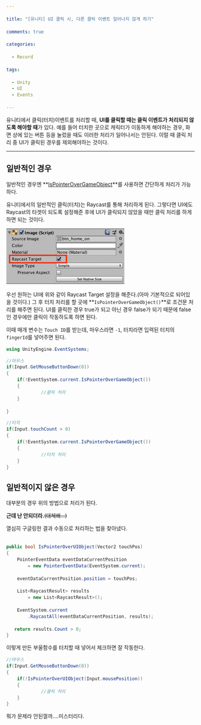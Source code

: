 ```yaml
---

title: "[유니티] UI 클릭 시, 다른 클릭 이벤트 일어나지 않게 하기"

comments: true

categories:

  - Record

tags:

  - Unity
  - UI
  - Events

---
```




유니티에서 클릭(터치)이벤트를 처리할 때, **UI를 클릭할 때는 클릭 이벤트가 처리되지 않도록 해야할 때**가 있다. 예를 들어 터치한 곳으로 캐릭터가 이동하게 해야하는 경우, 화면 상에 있는 버튼 등을 눌렀을 때도 이러한 처리가 일어나서는 안된다. 이럴 때 클릭 처리 중 UI가 클릭된 경우를 제외해야하는 것이다.

---


## 일반적인 경우

일반적인 경우엔 **[IsPointerOverGameObject](https://docs.unity3d.com/ScriptReference/EventSystems.EventSystem.IsPointerOverGameObject.html)**를 사용하면 간단하게 처리가 가능하다.


유니티에서의 일반적인 클릭(터치)는 Raycast를 통해 처리하게 된다. 그렇다면 UI에도 Raycast의 타겟이 되도록 설정해준 후에 UI가 클릭되지 않았을 때만 클릭 처리를 하게 하면 되는 것이다.


![Raycast 타겟 설정](/assets/images/posts/2018-07-18-block-event-when-ui-click/01.png)


우선 원하는 UI에 위와 같이 Raycast Target 설정을 해준다.(아마 기본적으로 되어있을 것이다.) 그 후 터치 처리를 할 곳에 **`IsPointerOverGameObject()`**로 조건문 처리를 해주면 된다. UI를 클릭한 경우 true가 되고 아닌 경우 false가 되기 때문에 false인 경우에만 클릭이 작동하도록 하면 된다.

이때 매개 변수는 `Touch ID`를 받는데, 마우스라면 `-1`, 터치라면 입력된 터치의 `fingerId`를 넣어주면 된다.


```cs
using UnityEngine.EventSystems; 
```
```cs
//마우스 
if(Input.GetMouseButtonDown(0)) 
{
	if(!EventSystem.current.IsPointerOverGameObject())
	{  
	         //클릭 처리
	}
	
}
```
```cs
//터치
if(Input.touchCount > 0)
{
	if(!EventSystem.current.IsPointerOverGameObject())
	{  
	         //터치 처리
	}
}

```

## 일반적이지 않은 경우

대부분의 경우 위의 방법으로 처리가 된다.

**근데 난 안되더라.**~~(대체왜...)~~

열심히 구글링한 결과 수동으로 처리하는 법을 찾아냈다.

```cs

public bool IsPointerOverUIObject(Vector2 touchPos)
{
    PointerEventData eventDataCurrentPosition 
    	= new PointerEventData(EventSystem.current);
    
    eventDataCurrentPosition.position = touchPos;
    
    List<RaycastResult> results 
    	= new List<RaycastResult>();
    	
	EventSystem.current
 		.RaycastAll(eventDataCurrentPosition, results);
 		
   return results.Count > 0;
} 

```

이렇게 만든 부울함수를 터치할 때 넣어서 체크하면 잘 작동한다.

```cs
//마우스 
if(Input.GetMouseButtonDown(0)) 
{
	if(!IsPointerOverUIObject(Input.mousePosition))
	{  
	         //클릭 처리
	}
}
```

뭐가 문제라 안된껄까....미스터리다.
